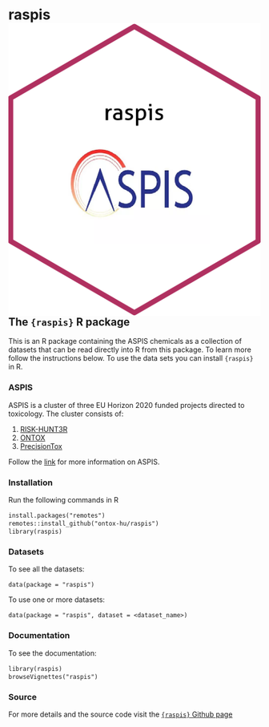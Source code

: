 # raspis <img src="man/figures/logo.png" align="right" />

## The `{raspis}` R package
This is an R package containing the ASPIS chemicals as a collection of datasets that can be read directly into R from this package. To learn more follow the instructions below. To use the data sets you can install `{raspis}` in R.

### ASPIS
ASPIS is a cluster of three EU Horizon 2020 funded projects directed to toxicology. The cluster consists of:

 1. [RISK-HUNT3R](https://www.risk-hunt3r.eu/)
 2. [ONTOX](https://ontox-project.eu/)
 3. [PrecisionTox](https://precisiontox.org/)
 
 Follow the [link](https://www.aspis-cluster.com/) for more information on ASPIS. 

### Installation
Run the following commands in R
```
install.packages("remotes")
remotes::install_github("ontox-hu/raspis")
library(raspis)
```

### Datasets
To see all the datasets:
```
data(package = "raspis")
```

To use one or more datasets:
```
data(package = "raspis", dataset = <dataset_name>)
```

### Documentation
To see the documentation:
```
library(raspis)
browseVignettes("raspis")
```

###  Source
For more details and the source code visit the [`{raspis}` Github page](https://github.com/ontox-hu/raspis/)
